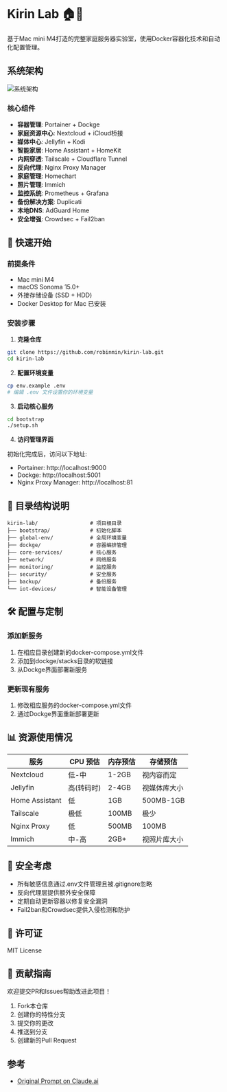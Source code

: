 # Kirin Lab 🏠🧪

基于Mac mini M4打造的完整家庭服务器实验室，使用Docker容器化技术和自动化配置管理。

## 系统架构

![系统架构](https://via.placeholder.com/800x500)

### 核心组件

- **容器管理**: Portainer + Dockge
- **家庭资源中心**: Nextcloud + iCloud桥接
- **媒体中心**: Jellyfin + Kodi
- **智能家居**: Home Assistant + HomeKit
- **内网穿透**: Tailscale + Cloudflare Tunnel
- **反向代理**: Nginx Proxy Manager
- **家庭管理**: Homechart
- **照片管理**: Immich
- **监控系统**: Prometheus + Grafana
- **备份解决方案**: Duplicati
- **本地DNS**: AdGuard Home
- **安全增强**: Crowdsec + Fail2ban

## 🚀 快速开始

### 前提条件

- Mac mini M4
- macOS Sonoma 15.0+
- 外接存储设备 (SSD + HDD)
- Docker Desktop for Mac 已安装

### 安装步骤

1. **克隆仓库**

```bash
git clone https://github.com/robinmin/kirin-lab.git
cd kirin-lab
```

2. **配置环境变量**

```bash
cp env.example .env
# 编辑 .env 文件设置你的环境变量
```

3. **启动核心服务**

```bash
cd bootstrap
./setup.sh
```

4. **访问管理界面**

初始化完成后，访问以下地址:
- Portainer: http://localhost:9000
- Dockge: http://localhost:5001
- Nginx Proxy Manager: http://localhost:81

## 📁 目录结构说明

```
kirin-lab/           	   # 项目根目录
├── bootstrap/             # 初始化脚本
├── global-env/            # 全局环境变量
├── dockge/                # 容器编排管理
├── core-services/         # 核心服务
├── network/               # 网络服务
├── monitoring/            # 监控服务
├── security/              # 安全服务
├── backup/                # 备份服务
└── iot-devices/           # 智能设备管理
```

## 🛠 配置与定制

### 添加新服务

1. 在相应目录创建新的docker-compose.yml文件
2. 添加到dockge/stacks目录的软链接
3. 从Dockge界面部署新服务

### 更新现有服务

1. 修改相应服务的docker-compose.yml文件
2. 通过Dockge界面重新部署更新

## 📊 资源使用情况

| 服务 | CPU 预估 | 内存预估 | 存储预估 |
|------|---------|---------|---------|
| Nextcloud | 低-中 | 1-2GB | 视内容而定 |
| Jellyfin | 高(转码时) | 2-4GB | 视媒体库大小 |
| Home Assistant | 低 | 1GB | 500MB-1GB |
| Tailscale | 极低 | 100MB | 极少 |
| Nginx Proxy | 低 | 500MB | 100MB |
| Immich | 中-高 | 2GB+ | 视照片库大小 |

## 🔐 安全考虑

- 所有敏感信息通过.env文件管理且被.gitignore忽略
- 反向代理层提供额外安全保障
- 定期自动更新容器以修复安全漏洞
- Fail2ban和Crowdsec提供入侵检测和防护

## 📝 许可证

MIT License

## 🤝 贡献指南

欢迎提交PR和Issues帮助改进此项目！

1. Fork本仓库
2. 创建你的特性分支
3. 提交你的更改
4. 推送到分支
5. 创建新的Pull Request


## 参考
- [Original Prompt on Claude.ai](https://claude.ai/share/146be25e-5574-4a09-82e9-23a75ade1a21)
